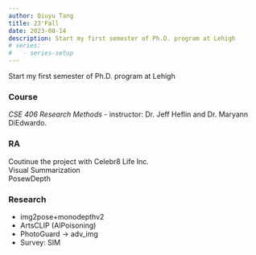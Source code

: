 ```yaml
---
author: Qiuyu Tang
title: 23'Fall
date: 2023-08-14
description: Start my first semester of Ph.D. program at Lehigh
# series:
#   - series-setup
---
```

Start my first semester of Ph.D. program at Lehigh  



### Course

*CSE 406 Research Methods* - instructor: Dr. Jeff Heflin and Dr. Maryann DiEdwardo.

### RA
Coutinue the project with Celebr8 Life Inc.  
Visual Summarization  
PosewDepth

### Research
- img2pose+monodepthv2  
- ArtsCLIP (AIPoisoning)
- PhotoGuard -> adv_img
- Survey: SIM

